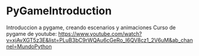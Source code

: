 # PyGameIntroduction
Introduccion a pygame, creando escenarios y animaciones
Curso de pygame de youtube:
https://www.youtube.com/watch?v=xjAvXGT5z3E&list=PLuB3bC9rWQAu6cGeRo_I6QV8cz1_2V6uM&ab_channel=MundoPython
